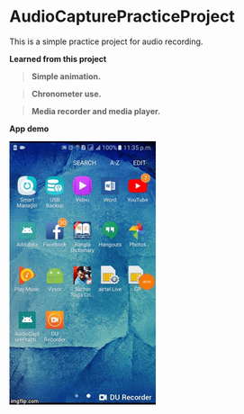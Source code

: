 # AudioCapturePracticeProject
This is a simple practice project for audio recording.

<b>Learned from this project<b>
 
 >Simple animation.
 
 >Chronometer use.
 
 >Media recorder and media player.
 
<b>App demo</b>

<IMG SRC="https://github.com/hatanvir/AudioCapturePracticeProject/blob/master/audioRecording.gif">

